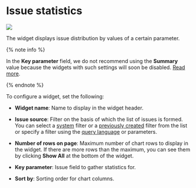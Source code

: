 # Issue statistics

![](../../_assets/tracker/widgets/stat.png)

The widget displays issue distribution by values of a certain parameter.

{% note info %}

In the **Key parameter** field, we do not recommend using the **Summary** value because the widgets with such settings will soon be disabled. [Read more](../faq.md#section_del_widget).

{% endnote %}

To configure a widget, set the following:

- **Widget name**: Name to display in the widget header.

- **Issue source**: Filter on the basis of which the list of issues is formed. You can select a [system](default-filters.md) filter or a [previously created](create-filter.md) filter from the list or specify a filter using the [query language](query-filter.md) or parameters.

- **Number of rows on page**: Maximum number of chart rows to display in the widget. If there are more rows than the maximum, you can see them by clicking **Show All** at the bottom of the widget.

- **Key parameter**: Issue field to gather statistics for.

- **Sort by**: Sorting order for chart columns.

